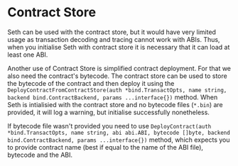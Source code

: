 # Contract Store

Seth can be used with the contract store, but it would have very limited usage as transaction decoding and tracing cannot work with ABIs. Thus, when you initialise Seth with contract store it is necessary that it can load at least one ABI.

Another use of Contract Store is simplified contract deployment. For that we also need the contract's bytecode. The contract store can be used to store the bytecode of the contract and then deploy it using the `DeployContractFromContractStore(auth *bind.TransactOpts, name string, backend bind.ContractBackend, params ...interface{})` method. When Seth is intialisied with the contract store and no bytecode files (`*.bin`) are provided, it will log a warning, but initialise successfully nonetheless.

If bytecode file wasn't provided you need to use `DeployContract(auth *bind.TransactOpts, name string, abi abi.ABI, bytecode []byte, backend bind.ContractBackend, params ...interface{})` method, which expects you to provide contract name (best if equal to the name of the ABI file), bytecode and the ABI.

